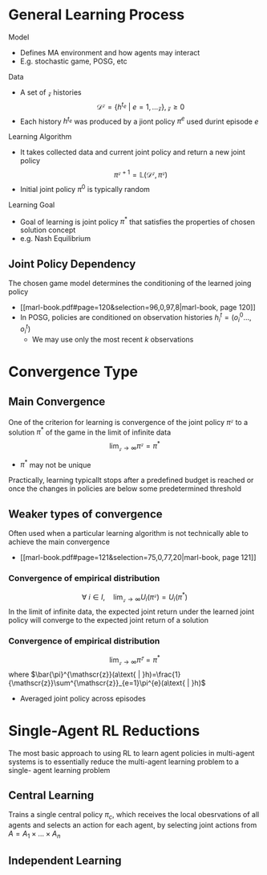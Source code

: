 # General Learning Process
Model
- Defines MA environment and how agents may interact
- E.g. stochastic game, POSG, etc

Data
- A set of $\mathscr{z}$ histories
$$\mathcal{D}^{\mathscr{z}}=\{ h^{t_{e}}\text{ | }e=1,\dots\mathscr{z} \}, \mathscr{z}\geq0$$
- Each history $h^{t_{e}}$ was produced by a jiont policy $\pi^{e}$ used durint episode $e$

Learning Algorithm
- It takes collected data and current joint policy and return a new joint policy
$$\pi^{\mathscr{z}+1}=\mathbb{L}(\mathcal{D}^{\mathscr{z}}, \pi^{\mathscr{z}})$$
- Initial joint policy $\pi^{0}$ is typically random

Learning Goal
- Goal of learning is joint policy $\pi^{*}$ that satisfies the properties of chosen solution concept
- e.g. Nash Equilibrium

## Joint Policy Dependency
The chosen game model determines the conditioning of the learned joing policy
- [[marl-book.pdf#page=120&selection=96,0,97,8|marl-book, page 120]]
- In POSG, policies are conditioned on observation histories $h^{t}_{i}=(o^{0}_{i}\dots ,o^{t}_{i})$
	- We may use only the most recent $k$ observations


# Convergence Type

## Main Convergence
One of the criterion for learning is convergence of the joint policy $\pi^{\mathscr{z}}$ to a solution $\pi^{*}$ of the game in the limit of infinite data
$$\lim_{ \mathscr{z} \to \infty } \pi^{\mathscr{z}}=\pi^{*}$$
- $\pi^{*}$ may not be unique

Practically, learning typicallt stops after a predefined budget is reached or once the changes in policies are below some predetermined threshold

## Weaker types of convergence
Often used when a particular learning algorithm is not technically able to achieve the main convergence
- [[marl-book.pdf#page=121&selection=75,0,77,20|marl-book, page 121]]
### Convergence of empirical distribution

$$\forall \text{ }i\in I,\quad\lim_{ \mathscr{z} \to \infty } U_{i}(\pi^{\mathscr{z}})=U_{i}(\pi^{*})$$
In the limit of infinite data, the expected joint return under the learned joint policy will converge to the expected joint return of a solution

### Convergence of empirical distribution
$$\lim_{ \mathscr{z} \to \infty } \bar{\pi}^{\mathscr{z}}=\pi^{*}$$
where $\bar{\pi}^{\mathscr{z}}(a\text{ | }h)=\frac{1}{\mathscr{z}}\sum^{\mathscr{z}}_{e=1}\pi^{e}(a\text{ | }h)$
- Averaged joint policy across episodes

# Single-Agent RL Reductions
The most basic approach to using RL to learn agent policies in multi-agent systems is to essentially reduce the multi-agent learning problem to a single- agent learning problem
## Central Learning
Trains a single central policy $\pi_{c}$, which receives the local obesrvations of all agents and selects an action for each agent, by selecting joint actions from $A=A_{1}\times\dots \times A_{n}$


## Independent Learning